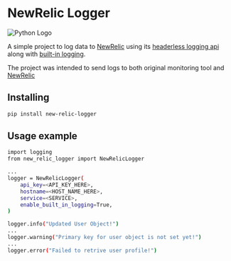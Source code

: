 # NewRelic Logger

![Python Logo](https://www.python.org/static/community_logos/python-logo.png "inline image")

A simple project to log data to [NewRelic](https://newrelic.com/) using its [headerless logging api](https://docs.newrelic.com/docs/logs/log-api/introduction-log-api) along with [built-in logging](https://docs.python.org/3/library/logging.html).

The project was intended to send logs to both original monitoring tool and [NewRelic](https://newrelic.com/)


## Installing

```sh
pip install new-relic-logger
```

## Usage example

```sh
import logging
from new_relic_logger import NewRelicLogger

...
logger = NewRelicLogger(
    api_key=<API_KEY_HERE>,
    hostname=<HOST_NAME_HERE>,
    service=<SERVICE>,
    enable_built_in_logging=True,
)

logger.info("Updated User Object!")
...
logger.warning("Primary key for user object is not set yet!")
...
logger.error("Failed to retrive user profile!")
```
